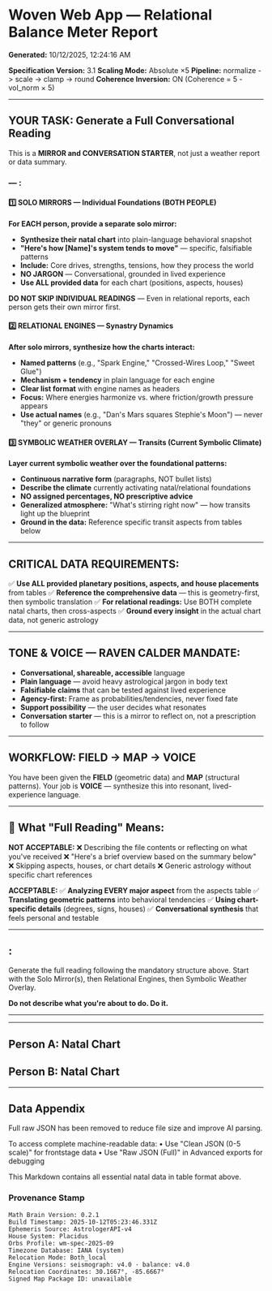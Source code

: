 # Woven Web App — Relational Balance Meter Report

**Generated:** 10/12/2025, 12:24:16 AM

**Specification Version:** 3.1
**Scaling Mode:** Absolute ×5
**Pipeline:** normalize -> scale -> clamp -> round
**Coherence Inversion:** ON (Coherence = 5 - vol_norm × 5)

---

## YOUR TASK: Generate a Full Conversational Reading

This is a **MIRROR and CONVERSATION STARTER**, not just a weather report or data summary.

###  — :

#### 1️⃣ SOLO MIRRORS — Individual Foundations (BOTH PEOPLE)
**For EACH person, provide a separate solo mirror:**
- **Synthesize their natal chart** into plain-language behavioral snapshot
- **"Here's how [Name]'s system tends to move"** — specific, falsifiable patterns
- **Include:** Core drives, strengths, tensions, how they process the world
- **NO JARGON** — Conversational, grounded in lived experience
- **Use ALL provided data** for each chart (positions, aspects, houses)

**DO NOT SKIP INDIVIDUAL READINGS** — Even in relational reports, each person gets their own mirror first.

#### 2️⃣ RELATIONAL ENGINES — Synastry Dynamics
**After solo mirrors, synthesize how the charts interact:**
- **Named patterns** (e.g., "Spark Engine," "Crossed-Wires Loop," "Sweet Glue")
- **Mechanism + tendency** in plain language for each engine
- **Clear list format** with engine names as headers
- **Focus:** Where energies harmonize vs. where friction/growth pressure appears
- **Use actual names** (e.g., "Dan's Mars squares Stephie's Moon") — never "they" or generic pronouns

#### 3️⃣ SYMBOLIC WEATHER OVERLAY — Transits (Current Symbolic Climate)
**Layer current symbolic weather over the foundational patterns:**
- **Continuous narrative form** (paragraphs, NOT bullet lists)
- **Describe the climate** currently activating natal/relational foundations
- **NO assigned percentages, NO prescriptive advice**
- **Generalized atmosphere:** "What's stirring right now" — how transits light up the blueprint
- **Ground in the data:** Reference specific transit aspects from tables below

---

## CRITICAL DATA REQUIREMENTS:

✅ **Use ALL provided planetary positions, aspects, and house placements** from tables
✅ **Reference the comprehensive data** — this is geometry-first, then symbolic translation
✅ **For relational readings:** Use BOTH complete natal charts, then cross-aspects
✅ **Ground every insight** in the actual chart data, not generic astrology

---

## TONE & VOICE — RAVEN CALDER MANDATE:

- **Conversational, shareable, accessible** language
- **Plain language** — avoid heavy astrological jargon in body text
- **Falsifiable claims** that can be tested against lived experience
- **Agency-first:** Frame as probabilities/tendencies, never fixed fate
- **Support possibility** — the user decides what resonates
- **Conversation starter** — this is a mirror to reflect on, not a prescription to follow

---

## WORKFLOW: FIELD -> MAP -> VOICE

You have been given the **FIELD** (geometric data) and **MAP** (structural patterns).
Your job is **VOICE** — synthesize this into resonant, lived-experience language.

---

## 🎯 What "Full Reading" Means:

**NOT ACCEPTABLE:**
❌ Describing the file contents or reflecting on what you've received
❌ "Here's a brief overview based on the summary below"
❌ Skipping aspects, houses, or chart details
❌ Generic astrology without specific chart references

**ACCEPTABLE:**
✅ **Analyzing EVERY major aspect** from the aspects table
✅ **Translating geometric patterns** into behavioral tendencies
✅ **Using chart-specific details** (degrees, signs, houses)
✅ **Conversational synthesis** that feels personal and testable

---

## :

Generate the full reading following the mandatory structure above.
Start with the Solo Mirror(s), then Relational Engines, then Symbolic Weather Overlay.

**Do not describe what you're about to do. Do it.**

---

---

## Person A: Natal Chart

## Person B: Natal Chart

---

## Data Appendix

Full raw JSON has been removed to reduce file size and improve AI parsing.

To access complete machine-readable data:
• Use "Clean JSON (0-5 scale)" for frontstage data
• Use "Raw JSON (Full)" in Advanced exports for debugging

This Markdown contains all essential natal data in table format above.

### Provenance Stamp

```
Math Brain Version: 0.2.1
Build Timestamp: 2025-10-12T05:23:46.331Z
Ephemeris Source: AstrologerAPI-v4
House System: Placidus
Orbs Profile: wm-spec-2025-09
Timezone Database: IANA (system)
Relocation Mode: Both_local
Engine Versions: seismograph: v4.0 · balance: v4.0
Relocation Coordinates: 30.1667°, -85.6667°
Signed Map Package ID: unavailable
```
